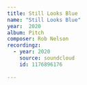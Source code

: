 ```yaml
---
title: Still Looks Blue
name: "Still Looks Blue"
year:  2020
album: Pitch
composer: Rob Nelson
recordingz:
  - year: 2020
    source: soundcloud
    id: 1176896176 
 
---
```

